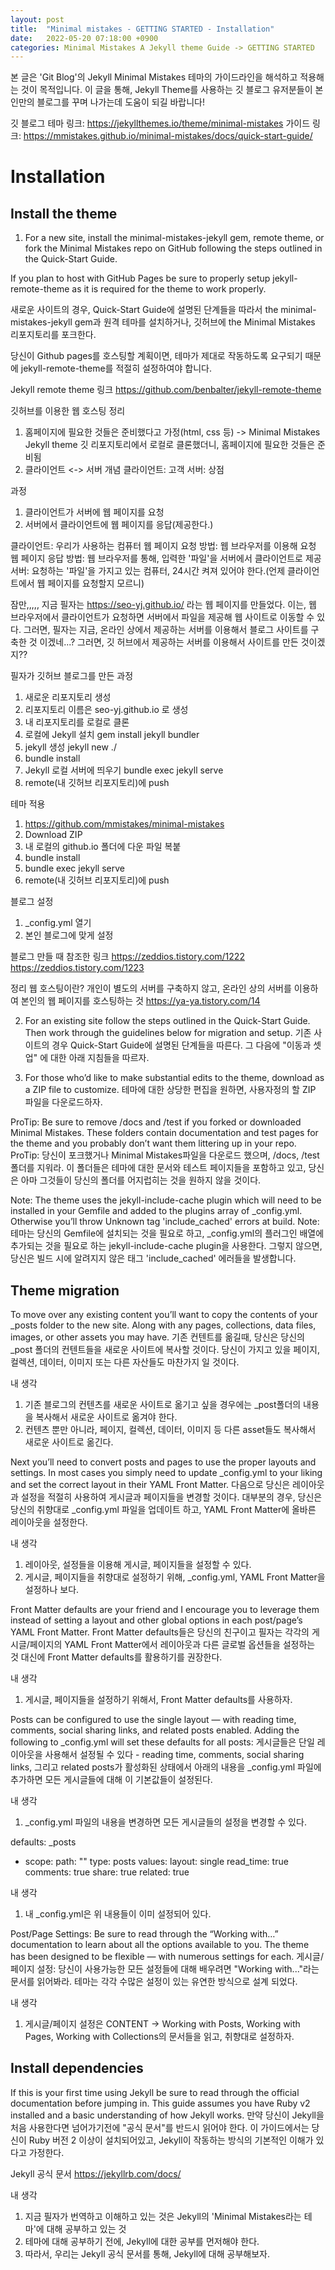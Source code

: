 ```yaml
---
layout: post
title:  "Minimal mistakes - GETTING STARTED - Installation"
date:   2022-05-20 07:18:00 +0900
categories: Minimal Mistakes A Jekyll theme Guide -> GETTING STARTED
---
```

본 글은 'Git Blog'의 Jekyll Minimal Mistakes 테마의 가이드라인을 해석하고 적용해는 것이 목적입니다.
이 글을 통해, Jekyll Theme를 사용하는 깃 블로그 유저분들이 본인만의 블로그를 꾸며 나가는데 도움이 되길 바랍니다!

깃 블로그 테마 링크: 
    https://jekyllthemes.io/theme/minimal-mistakes
가이드 링크: https://mmistakes.github.io/minimal-mistakes/docs/quick-start-guide/

# Installation
## Install the theme
1. For a new site, install the minimal-mistakes-jekyll gem, remote theme, or fork the Minimal Mistakes repo on GitHub following the steps outlined in the Quick-Start Guide.

If you plan to host with GitHub Pages be sure to properly setup jekyll-remote-theme as it is required for the theme to work properly.

새로운 사이트의 경우, Quick-Start Guide에 설명된 단계들을 따라서 the minimal-mistakes-jekyll gem과 원격 테마를 설치하거나,  깃허브에 the Minimal Mistakes 리포지토리를 포크한다. 

당신이 Github pages를 호스팅할 계획이면, 테마가 제대로 작동하도록 요구되기 때문에 jekyll-remote-theme를 적절히 설정하여야 합니다.


Jekyll remote theme 링크
https://github.com/benbalter/jekyll-remote-theme

깃허브를 이용한 웹 호스팅 정리
1. 홈페이지에 필요한 것들은 준비했다고 가정(html, css 등)
-> Minimal Mistakes Jekyll theme 깃 리포지토리에서 로컬로 클론했더니, 홈페이지에 필요한 것들은 준비됨
2. 클라이언트 <-> 서버 개념
클라이언트: 고객
서버: 상점

과정 
1) 클라이언트가 서버에 웹 페이지를 요청
2) 서버에서 클라이언트에 웹 페이지를 응답(제공한다.)

클라이언트: 우리가 사용하는 컴퓨터
웹 페이지 요청 방법: 웹 브라우저를 이용해 요청
웹 페이지 응답 방법: 웹 브라우저를 통해, 입력한 '파일'을 서버에서 클라이언트로 제공
서버: 요청하는 '파일'을 가지고 있는 컴퓨터, 24시간 켜져 있어야 한다.(언제 클라이언트에서 웹 페이지를 요청할지 모르니)

잠만,,,,,
지금 필자는 https://seo-yj.github.io/ 라는 웹 페이지를 만들었다.
이는, 웹 브라우저에서 클라이언트가 요청하면 서버에서 파일을 제공해 웹 사이트로 이동할 수 있다.
그러면, 필자는 지금, 온라인 상에서 제공하는 서버를 이용해서 블로그 사이트를 구축한 것 이겠네...?
그러면, 깃 허브에서 제공하는 서버를 이용해서 사이트를 만든 것이겠지??

필자가 깃허브 블로그를 만든 과정
1. 새로운 리포지토리 생성
2. 리포지토리 이름은 seo-yj.github.io 로 생성
3. 내 리포지토리를 로컬로 클론
4. 로컬에 Jekyll 설치
gem install jekyll bundler
5. jekyll 생성
jekyll new ./
6. bundle install
7. Jekyll 로컬 서버에 띄우기
bundle exec jekyll serve
8. remote(내 깃허브 리포지토리)에 push

테마 적용
1. https://github.com/mmistakes/minimal-mistakes 
2. Download ZIP
3. 내 로컬의 github.io 폴더에 다운 파일 복붙
4. bundle install
5. bundle exec jekyll serve
6. remote(내 깃허브 리포지토리)에 push

블로그 설정
1. _config.yml 열기
2. 본인 블로그에 맞게 설정

블로그 만들 때 참조한 링크
https://zeddios.tistory.com/1222
https://zeddios.tistory.com/1223

정리
웹 호스팅이란?
개인이 별도의 서버를 구축하지 않고, 온라인 상의 서버를 이용하여 본인의 웹 페이지를 호스팅하는 것
https://ya-ya.tistory.com/14

2. For an existing site follow the steps outlined in the Quick-Start Guide. Then work through the guidelines below for migration and setup.
기존 사이트의 경우 Quick-Start Guide에 설명된 단계들을 따른다. 그 다음에 "이동과 셋업" 에 대한 아래 지침들을 따르자.

3. For those who’d like to make substantial edits to the theme, download as a ZIP file to customize.
테마에 대한 상당한 편집을 원하면, 사용자정의 할 ZIP 파일을 다운로드하자.

ProTip: Be sure to remove /docs and /test if you forked or downloaded Minimal Mistakes. These folders contain documentation and test pages for the theme and you probably don’t want them littering up in your repo.
ProTip: 당신이 포크했거나 Minimal Mistakes파일을 다운로드 했으며, /docs, /test 폴더를 지워라. 이 폴더들은 테마에 대한 문서와 테스트 페이지들을 포함하고 있고, 당신은 아마 그것들이 당신의 폴더를 어지럽히는 것을 원하지 않을 것이다.
 
Note: The theme uses the jekyll-include-cache plugin which will need to be installed in your Gemfile and added to the plugins array of _config.yml. Otherwise you’ll throw Unknown tag 'include_cached' errors at build.
Note: 테마는 당신의 Gemfile에 설치되는 것을 필요로 하고, _config.yml의 플러그인 배열에 추가되는 것을 필요로 하는 jekyll-include-cache plugin을 사용한다.
    그렇지 않으면, 당신은 빌드 시에 알려지지 않은 태그 'include_cached' 에러들을 발생합니다.
    
## Theme migration
To move over any existing content you’ll want to copy the contents of your _posts folder to the new site. Along with any pages, collections, data files, images, or other assets you may have.
기존 컨텐트를 옮길때, 당신은 당신의 _post 폴더의 컨텐트들을 새로운 사이트에 복사할 것이다. 당신이 가지고 있을 페이지, 컬렉션, 데이터, 이미지 또는 다른 자산들도 마찬가지 일 것이다.

내 생각
1. 기존 블로그의 컨텐츠를 새로운 사이트로 옮기고 싶을 경우에는 _post폴더의 내용을 복사해서 새로운 사이트로 옮겨야 한다.
2. 컨텐츠 뿐만 아니라, 페이지, 컬렉션, 데이터, 이미지 등 다른 asset들도 복사해서 새로운 사이트로 옮긴다.

Next you’ll need to convert posts and pages to use the proper layouts and settings. In most cases you simply need to update _config.yml to your liking and set the correct layout in their YAML Front Matter.
다음으로 당신은 레이아웃과 설정을 적절히 사용하여 게시글과 페이지들을 변경할 것이다. 
대부분의 경우, 당신은 당신의 취향대로 _config.yml 파일을 업데이트 하고, YAML Front Matter에 올바른 레이아웃을 설정한다.

내 생각
1. 레이아웃, 설정들을 이용해 게시글, 페이지들을 설정할 수 있다.
2. 게시글, 페이지들을 취향대로 설정하기 위해, _config.yml, YAML Front Matter을 설정하나 보다.

Front Matter defaults are your friend and I encourage you to leverage them instead of setting a layout and other global options in each post/page’s YAML Front Matter.
Front Matter defaults들은 당신의 친구이고 필자는 각각의 게시글/페이지의 YAML Front Matter에서 레이아웃과 다른 글로벌 옵션들을 설정하는 것 대신에 Front Matter defaults를 활용하기를 권장한다.

내 생각
1. 게시글, 페이지들을 설정하기 위해서, Front Matter defaults를 사용하자.

Posts can be configured to use the single layout — with reading time, comments, social sharing links, and related posts enabled. Adding the following to _config.yml will set these defaults for all posts:
게시글들은 단일 레이아웃을 사용해서 설정될 수 있다 - reading time, comments, social sharing links, 그리고 related posts가 활성화된 상태에서
아래의 내용을 _config.yml 파일에 추가하면 모든 게시글들에 대해 이 기본값들이 설정된다.

내 생각
1. _config.yml 파일의 내용을 변경하면 모든 게시글들의 설정을 변경할 수 있다.

defaults:
   _posts
  - scope:
      path: ""
      type: posts
    values:
      layout: single
      read_time: true
      comments: true
      share: true
      related: true
      
내 생각
1. 내 _config.yml은 위 내용들이 이미 설정되어 있다.

Post/Page Settings: Be sure to read through the “Working with…” documentation to learn about all the options available to you. The theme has been designed to be flexible — with numerous settings for each.
게시글/페이지 설정: 당신이 사용가능한 모든 설정들에 대해 배우려면 "Working with..."라는 문서를 읽어봐라. 테마는 각각 수많은 설정이 있는 유연한 방식으로 설계 되었다.

내 생각
1. 게시글/페이지 설정은 CONTENT -> Working with Posts, Working with Pages, Working with Collections의 문서들을 읽고, 취향대로 설정하자.

## Install dependencies
If this is your first time using Jekyll be sure to read through the official documentation before jumping in. This guide assumes you have Ruby v2 installed and a basic understanding of how Jekyll works.
만약 당신이 Jekyll을 처음 사용한다면 넘어가기전에 "공식 문서"를 반드시 읽어야 한다. 이 가이드에서는 당신이 Ruby 버전 2 이상이 설치되어있고, Jekyll이 작동하는 방식의 기본적인 이해가 있다고 가정한다.

Jekyll 공식 문서
https://jekyllrb.com/docs/

내 생각
1. 지금 필자가 번역하고 이해하고 있는 것은 Jekyll의 'Minimal Mistakes라는 테마'에 대해 공부하고 있는 것
2. 테마에 대해 공부하기 전에, Jekyll에 대한 공부를 먼저해야 한다.
3. 따라서, 우리는 Jekyll 공식 문서를 통해, Jekyll에 대해 공부해보자.
